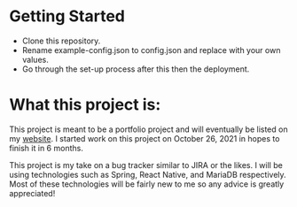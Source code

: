 # Getting Started

* Clone this repository.
* Rename example-config.json to config.json and replace with your own values.
* Go through the set-up process after this then the deployment.

# What this project is:

This project is meant to be a portfolio project and will eventually be listed on my [website](https://westonsublett.com). I started work on this project on October 26, 2021 in hopes to finish it in 6 months. 

This project is my take on a bug tracker similar to JIRA or the likes. I will be using technologies such as Spring, React Native, and MariaDB respectively. Most of these technologies will be fairly new to me so any advice is greatly appreciated! 